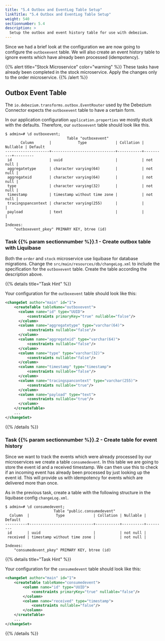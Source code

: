 ```yaml
---
title: "5.4 Outbox and EventLog Table Setup"
linkTitle: "5.4 Outbox and EventLog Table Setup"
weight: 540
sectionnumber: 5.4
description: >
  Setup the outbox and event history table for use with debezium.
---
```


Since we had a brief look at the configuration we are now going to configure the `outboxevent` table. We will also create an event history table to ignore events which have already been processed (idempotency).

{{% alert title="Stock Microservice" color="warning" %}} These tasks have already been completed in the stock microservice. Apply the changes only to the order microservice. {{% /alert %}}


## Outbox Event Table

The `io.debezium.transforms.outbox.EventRouter` used by the Debezium Connector expects the `outboxevent` table to have a certain form.

In our application configuration `application.properties` we mostly stuck with the defaults. Therefore, our `outboxevent` table should look like this.

```text
$ admin=# \d outboxevent;
                            Table "outboxevent"
       Column       |            Type             | Collation | Nullable | Default
--------------------+-----------------------------+-----------+----------+---------
 id                 | uuid                        |           | not null |
 aggregatetype      | character varying(64)       |           | not null |
 aggregateid        | character varying(64)       |           | not null |
 type               | character varying(32)       |           | not null |
 timestamp          | timestamp without time zone |           | not null |
 tracingspancontext | character varying(255)      |           |          |
 payload            | text                        |           |          |

Indexes:
    "outboxevent_pkey" PRIMARY KEY, btree (id)
```


### Task {{% param sectionnumber %}}.1 - Create outbox table with Liquibase

Both the `order` and `stock` microservice use liquibase for database migrations. Change the `src/main/resources/db/changeLog.xml` to include the specification for the `outboxevent` table. Create the table according the description above.

{{% details title="Task Hint" %}}

Your configuration for the `outboxevent` table should look like this:

```xml
<changeSet author="main" id="1">
    <createTable tableName="outboxevent">
      <column name="id" type="UUID">
          <constraints primaryKey="true" nullable="false"/>
      </column>
      <column name="aggregatetype" type="varchar(64)">
          <constraints nullable="false"/>
      </column>
      <column name="aggregateid" type="varchar(64)">
          <constraints nullable="false"/>
      </column>
      <column name="type" type="varchar(32)">
          <constraints nullable="false"/>
      </column>
      <column name="timestamp" type="timestamp">
          <constraints nullable="false"/>
      </column>
      <column name="tracingspancontext" type="varchar(255)">
          <constraints nullable="true"/>
      </column>
      <column name="payload" type="text">
          <constraints nullable="true"/>
      </column>
    </createTable>
    ...
</changeSet>
```

{{% /details %}}


### Task {{% param sectionnumber %}}.2 - Create table for event history

Since we want to track the events which were already processed by our microservices we create a table `consumedevent`. In this table we are going to store the event id and a received timestamp. We can then use this to check if an incoming event has already been processed by just looking up the event id. This will provide us with idempotency for events which are delivered more than once.

As in the previous task, create a table with the following structure in the liquibase config `changeLog.xml`.

```text
$ admin=# \d consumedevent;
                      Table "public.consumedevent"
  Column  |            Type             | Collation | Nullable | Default
----------+-----------------------------+-----------+----------+---------
 id       | uuid                        |           | not null |
 received | timestamp without time zone |           | not null |

Indexes:
    "consumedevent_pkey" PRIMARY KEY, btree (id)
```

{{% details title="Task Hint" %}}

Your configuration for the `consumedevent` table should look like this:

```xml
<changeSet author="main" id="1">
    <createTable tableName="consumedevent">
        <column name="id" type="UUID">
            <constraints primaryKey="true" nullable="false"/>
        </column>
        <column name="received" type="timestamp">
            <constraints nullable="false"/>
        </column>
    </createTable>
    ...
</changeSet>
```

{{% /details %}}

